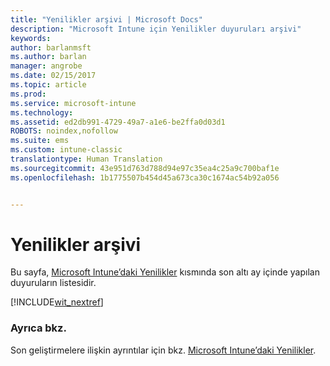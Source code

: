 ```yaml
---
title: "Yenilikler arşivi | Microsoft Docs"
description: "Microsoft Intune için Yenilikler duyuruları arşivi"
keywords: 
author: barlanmsft
ms.author: barlan
manager: angrobe
ms.date: 02/15/2017
ms.topic: article
ms.prod: 
ms.service: microsoft-intune
ms.technology: 
ms.assetid: ed2db991-4729-49a7-a1e6-be2ffa0d03d1
ROBOTS: noindex,nofollow
ms.suite: ems
ms.custom: intune-classic
translationtype: Human Translation
ms.sourcegitcommit: 43e951d763d788d94e97c35ea4c25a9c700baf1e
ms.openlocfilehash: 1b1775507b454d45a673ca30c1674ac54b92a056


---
```

# <a name="whats-new-archive"></a>Yenilikler arşivi

Bu sayfa, [Microsoft Intune’daki Yenilikler](whats-new-in-microsoft-intune.md) kısmında son altı ay içinde yapılan duyuruların listesidir.

[!INCLUDE[wit_nextref](../includes/whats-new-last-six-months.md)]

### <a name="see-also"></a>Ayrıca bkz.
Son geliştirmelere ilişkin ayrıntılar için bkz. [Microsoft Intune’daki Yenilikler](whats-new-in-microsoft-intune.md).



<!--HONumber=Feb17_HO1-->


